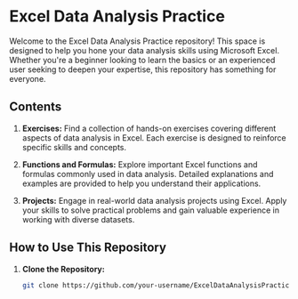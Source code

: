 # Excel Data Analysis Practice

Welcome to the Excel Data Analysis Practice repository! This space is designed to help you hone your data analysis skills using Microsoft Excel. Whether you're a beginner looking to learn the basics or an experienced user seeking to deepen your expertise, this repository has something for everyone.

## Contents

1. **Exercises:** Find a collection of hands-on exercises covering different aspects of data analysis in Excel. Each exercise is designed to reinforce specific skills and concepts.

2. **Functions and Formulas:** Explore important Excel functions and formulas commonly used in data analysis. Detailed explanations and examples are provided to help you understand their applications.

3. **Projects:** Engage in real-world data analysis projects using Excel. Apply your skills to solve practical problems and gain valuable experience in working with diverse datasets.

## How to Use This Repository

1. **Clone the Repository:**
   ```bash
   git clone https://github.com/your-username/ExcelDataAnalysisPractice.git
